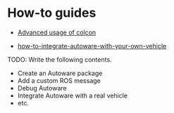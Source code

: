 # How-to guides

- [Advanced usage of colcon](advanced-usage-of-colcon.md)

- [how-to-integrate-autoware-with-your-own-vehicle](how-to-integrate-autoware-with-your-own-vehicle.md)

TODO: Write the following contents.

- Create an Autoware package
- Add a custom ROS message
- Debug Autoware
- Integrate Autoware with a real vehicle
- etc.
